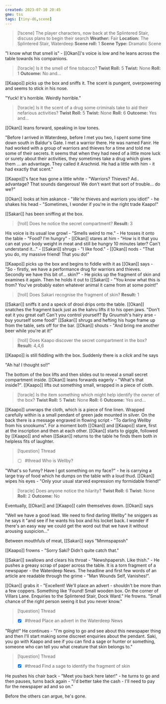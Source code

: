 ```yaml
---
created: 2023-07-10 20:45
gme: tss
tags: [tiny-d6,scene]
---
```

> [!scene]  The player characters, now back at the Splintered Stair, discuss plans to begin their search
> **Weather:** Fair
> **Location:** The Splintered Stair, Waterdeep
> **Scene roll:** 1
> **Scene Type:** Dramatic Scene

"I know what that smell is" - [[Okan]]'s voice is low and he leans across the table towards his companions. 

> [!oracle] Is it the smell of fine tobacco?
> **Twist Roll:** 5
> **Twist:** None
> **Roll:** 1
> **Outcome:** No and...

[[Kaapo]] picks up the box and sniffs it. The scent is pungent, overpowering and seems to stick in his nose. 

"Yuck! It's horrible. Weirdly horrible."

> [!oracle] Is it the scent of a drug some criminals take to aid their nefarious activities?
> **Twist Roll:** 5
> **Twist:** None
> **Roll:** 6
> **Outcome:** Yes and...

[[Okan]] leans forward, speaking in low tones.

"Before I arrived in Waterdeep, before I met you two, I spent some time down south in Baldur's Gate. I met a warrior there. He was named Fanir. He had worked with a group of warriors and thieves for a time and told me some of their secrets. It seems that when they had need of a little more luck or surety about their activities, they sometimes take a drug which gives them ... an advantage. They called it Arachnid. He had a little with him - it had exactly that scent."

[[Kaapo]]'s face has gone a little white - "Warriors? Thieves? Ad.. advantage? That sounds dangerous! We don't want that sort of trouble... do we?"

[[Okan]] looks at him askance - "_We're_ thieves and warriors you idiot!" - he shakes his head - "Sometimes, I wonder if you're in the right trade Kaapo!"

[[Sakari]] has been sniffing at the box.

> [!roll] Does he notice the secret compartment?
> **Result:** 3

His voice is its usual low growl - "Smells weird to me." - He tosses it onto the table - "Food? I'm hungry" - [[Okan]] stares at him - "How is it that you can eat your body weight in meat and still be hungry 10 minutes later? Can't understand it..." - [[Sakari]] shrugs - "I like food." - [[Okan]] nods - "That you do, my massive friend! That you do!"

[[Kaapo]] picks up the box and begins to fiddle with it as [[Okan]] says - "So - firstly, we have a performance drug for warriors and thieves. Secondly we have this bit of... skin?" - He picks up the fragment of skin and examines it again. Then he holds it out to [[Sakari]] - "You know what this is from? You've probably eaten whatever animal it came from at some point!"

> [!roll] Does Sakari recognise the fragment of skin?
> **Result:** 1

[[Sakari]] sniffs it and a speck of drool drips onto the table. [[Okan]] snatches the fragment back just as the kahru lifts it to his open jaws. "Don't eat it you great oaf! Can't you control yourself? By Gruumsh's hairy arse - buy yourself some food!" [[Sakari]] shrugs and hefting his huge frame up from the table, sets off for the bar. [[Okan]] shouts - "And bring me another beer while you're at it!"

> [!roll] Does Kaapo discover the secret compartment in the box?
> **Result:** 4,4,6

[[Kaapo]] is still fiddling with the box. Suddenly there is a _click_ and he says 

"Ah ha! I thought so!!"

The bottom of the box lifts and then slides out to reveal a small secret compartment inside. [[Okan]] leans forwards eagerly - "What's that inside?". [[Kaapo]] lifts out something small, wrapped in a piece of cloth.

> [!oracle] Is the item something which might help identify the owner of the box?
> **Twist Roll:** 5
> **Twist:** None
> **Roll:** 6
> **Outcome:** Yes and...

[[Kaapo]] unwraps the cloth, which is a piece of fine linen. Wrapped carefully within is a small pendant of green jade mounted in silver. On the back there is a message engraved in flowing script - "To darling Wellby from his snookums". For a moment both [[Okan]] and [[Kaapo]] stare, first at the inscription and then at each other. [[Okan]] starts to giggle, followed by [[Kaapo]] and when [[Sakari]] returns to the table he finds them both in helpless fits of laughter.

> [!question] Thread
> - [ ] #thread Who is Wellby? 

"What's so funny? Have I got something on my face?" - he is carrying a large tray of food which he dumps on the table with a loud thud. [[Okan]] wipes his eyes - "Only your usual starved expression my formidable friend!"

> [!oracle] Does anyone notice the hilarity?
> **Twist Roll:** 6
> **Twist:** None
> **Roll:** 2
> **Outcome:** No

Eventually, [[Okan]] and [[Kaapo]] calm themselves down. [[Okan]] says

"Well we have a good lead. We need to find darling Wellby" he sniggers as he says it "and see if he wants his box and his locket back. I wonder if there's an easy way we could get the word out that we have it without arousing suspicion..."

Between mouthfuls of meat, [[Sakari]] says "Mmmspapssh"

[[Kaapo]] frowns - "Sorry Saki? Didn't quite catch that."

[[Sakari]] swallows and clears his throat - "Newshpapersh. Like thish." - He pushes a greasy scrap of paper across the table. It is a torn fragment of a newspaper - the Waterdeep News. The headline and first few words of an article are readable through the grime - "Man Wounds Self, Vanishes!".

[[Okan]] grabs it - "Excellent! We'll place an advert - shouldn't be more than a few coppers. Something like 'Found! Small wooden box. On the corner of Villars Lane. Enquiries to the Splintered Stair, Dock Ward." He frowns. "Small chance of the right person seeing it but you never know."

> [!question] Thread
> - [x] #thread Place an advert in the Waterdeep News

"Right!" He continues - "I'm going to go and see about this newspaper thing and then I'll start making some discreet enquiries about the pendant. Saki, you go with Kaapo and see if you can find a sage or hunter or something, someone who can tell you what creature that skin belongs to."

> [!question] Thread
> - [x] #thread Find a sage to identify the fragment of skin

He pushes his chair back - "Meet you back here later!" - he turns to go and then pauses, turns back again - "I'd better take the cash - I'll need to pay for the newspaper ad and so on."

Before the others can argue, he's gone.